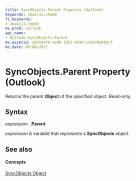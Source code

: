 ```yaml
---
title: SyncObjects.Parent Property (Outlook)
keywords: vbaol11.chm98
f1_keywords:
- vbaol11.chm98
ms.prod: outlook
api_name:
- Outlook.SyncObjects.Parent
ms.assetid: a97e4afb-ae99-15b7-b394-cede70d605cf
ms.date: 06/08/2017
---
```



# SyncObjects.Parent Property (Outlook)

Returns the parent  **Object** of the specified object. Read-only.


## Syntax

 _expression_ . **Parent**

 _expression_ A variable that represents a **SyncObjects** object.


## See also


#### Concepts


[SyncObjects Object](Outlook.SyncObjects.md)

